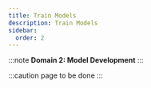 ```yaml
---
title: Train Models
description: Train Models
sidebar:
  order: 2
---
```

:::note
**Domain 2: Model Development**
:::

:::caution
page to be done
:::